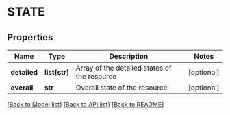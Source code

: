 # STATE

## Properties
Name | Type | Description | Notes
------------ | ------------- | ------------- | -------------
**detailed** | **list[str]** | Array of the detailed states of the resource | [optional] 
**overall** | **str** | Overall state of the resource | [optional] 

[[Back to Model list]](../README.md#documentation-for-models) [[Back to API list]](../README.md#documentation-for-api-endpoints) [[Back to README]](../README.md)


